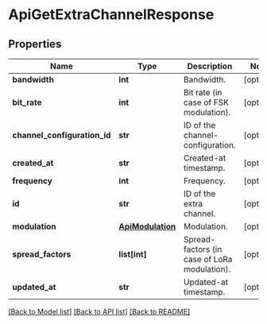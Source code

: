 # ApiGetExtraChannelResponse

## Properties
Name | Type | Description | Notes
------------ | ------------- | ------------- | -------------
**bandwidth** | **int** | Bandwidth. | [optional] 
**bit_rate** | **int** | Bit rate (in case of FSK modulation). | [optional] 
**channel_configuration_id** | **str** | ID of the channel-configuration. | [optional] 
**created_at** | **str** | Created-at timestamp. | [optional] 
**frequency** | **int** | Frequency. | [optional] 
**id** | **str** | ID of the extra channel. | [optional] 
**modulation** | [**ApiModulation**](ApiModulation.md) | Modulation. | [optional] 
**spread_factors** | **list[int]** | Spread-factors (in case of LoRa modulation). | [optional] 
**updated_at** | **str** | Updated-at timestamp. | [optional] 

[[Back to Model list]](../README.md#documentation-for-models) [[Back to API list]](../README.md#documentation-for-api-endpoints) [[Back to README]](../README.md)


